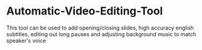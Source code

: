 # Automatic-Video-Editing-Tool
This tool can be used to add opening/closing slides, high accuracy english subtitles, editing out long pauses and adjusting background music to match speaker's voice
